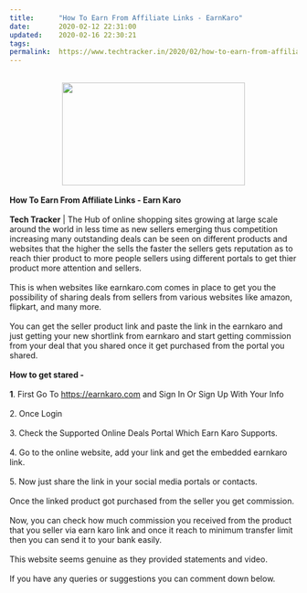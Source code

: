 ```yaml
---
title:		"How To Earn From Affiliate Links - EarnKaro"
date:		2020-02-12 22:31:00
updated:	2020-02-16 22:30:21
tags: 	
permalink:	https://www.techtracker.in/2020/02/how-to-earn-from-affiliate-links.html
---
```


<div><b><div class="separator" style="clear: both; text-align: center;"><div class="separator" style="clear: both; text-align: center;"><div class="separator" style="clear: both; text-align: center;"><br><div class="separator" style="clear: both; text-align: center;"><a href="https://lh3.googleusercontent.com/-LjSPSTIvO5k/Xkl1IZE8NjI/AAAAAAAABIQ/pf2TDgTwcXgJ034U76PK2YxfitaRIh3AACLcBGAsYHQ/s1600/IMG_20200216_222950_358.jpg" imageanchor="1" style="margin-left: 1em; margin-right: 1em;"><img src="https://lh3.googleusercontent.com/-LjSPSTIvO5k/Xkl1IZE8NjI/AAAAAAAABIQ/pf2TDgTwcXgJ034U76PK2YxfitaRIh3AACLcBGAsYHQ/s1600/IMG_20200216_222950_358.jpg" border="0" data-original-width="1280" data-original-height="720" width="320" height="180"></a></div><br></div></div></div></b></div><div><b>How To Earn From Affiliate Links - Earn Karo</b></div><div><br></div><b>Tech Tracker</b> | The Hub of online shopping sites growing at large scale around the world in less time as new sellers emerging thus competition increasing many outstanding deals can be seen on different products and websites that the higher the sells the faster the sellers gets reputation as to reach thier product to more people sellers using different portals to get thier product more attention and sellers.<div><br></div><div>This is when websites like earnkaro.com comes in place to get you the possibility of sharing deals from sellers from various websites like amazon, flipkart, and many more.</div><div><br></div><div>You can get the seller product link and paste the link in the earnkaro and just getting your new shortlink from earnkaro and start getting commission from your deal that you shared once it get purchased from the portal you shared.</div><div><br></div><div><b>How to get stared -&nbsp;</b></div><div><br></div><div><b>1</b>. First Go To&nbsp;<a href="EarnKaro.com" target="_blank">https://earnkaro.com</a>&nbsp;and Sign In Or Sign Up With Your Info</div><div><br></div><div>2. Once Login&nbsp;</div><div><br></div><div>3. Check the Supported Online Deals Portal Which Earn Karo Supports.</div><div><br></div><div>4. Go to the online website, add your link and get the embedded earnkaro link.</div><div><br></div><div>5. Now just share the link in your social media portals or contacts.</div><div><br></div><div>Once the linked product got purchased from the seller you get commission.</div><div><br></div><div>Now, you can check how much commission you received from the product that you seller via earn karo link and once it reach to minimum transfer limit then you can send it to your bank easily.</div><div><br></div><div>This website seems genuine as they provided statements and video.</div><div><br></div><div>If you have any queries or suggestions you can comment down below.</div>
<!-- no comments on this post -->
